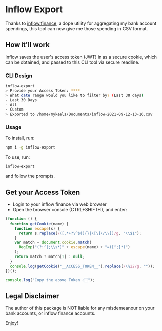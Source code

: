 # Inflow Export

Thanks to [inflow.finance](https://inflow.finance), a dope utility for aggregating my bank account spendings, this tool can now give me those spending in CSV format.

## How it'll work

Inflow saves the user's access token (JWT) in as a secure cookie, which can be obtained, and passed to this CLI tool via secure readline.

### CLI Design

```bash
inflow-export
> Provide your Access Token: ****
> What date range would you like to filter by? (Last 30 days)
- Last 30 Days
- All
- Custom
> Exported to /home/mykeels/Documents/inflow-2021-09-12-13-16.csv
```

### Usage

To install, run:

```bash
npm i -g inflow-export
```

To use, run:

```bash
inflow-export
```

and follow the prompts.

## Get your Access Token

- Login to your inflow finance via web browser
- Open the browser console (CTRL+SHIFT+I), and enter:

```js
(function () {
  function getCookie(name) {
    function escape(s) {
      return s.replace(/([.*+?\^$(){}|\[\]\/\\])/g, "\\$1");
    }
    var match = document.cookie.match(
      RegExp("(?:^|;\\s*)" + escape(name) + "=([^;]*)")
    );
    return match ? match[1] : null;
  }
  console.log(getCookie("__ACCESS_TOKEN__").replace(/\%22/g, ""));
})();

console.log("Copy the above Token 👆🏻");
```

## Legal Disclaimer

The author of this package is NOT liable for any misdemeanour on your bank accounts, or inflow finance accounts.

Enjoy!
